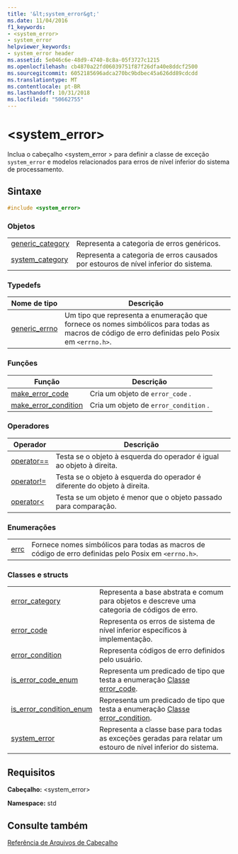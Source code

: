 ```yaml
---
title: '&lt;system_error&gt;'
ms.date: 11/04/2016
f1_keywords:
- <system_error>
- system_error
helpviewer_keywords:
- system_error header
ms.assetid: 5e046c6e-48d9-4740-8c8a-05f3727c1215
ms.openlocfilehash: cb4870a22fd06039751f87f26dfa40e8ddcf2500
ms.sourcegitcommit: 6052185696adca270bc9bdbec45a626dd89cdcdd
ms.translationtype: MT
ms.contentlocale: pt-BR
ms.lasthandoff: 10/31/2018
ms.locfileid: "50662755"
---
```

# <a name="ltsystemerrorgt"></a>&lt;system_error&gt;

Inclua o cabeçalho \<system_error > para definir a classe de exceção `system_error` e modelos relacionados para erros de nível inferior do sistema de processamento.

## <a name="syntax"></a>Sintaxe

```cpp
#include <system_error>
```

### <a name="objects"></a>Objetos

|||
|-|-|
|[generic_category](../standard-library/system-error-functions.md#generic_category)|Representa a categoria de erros genéricos.|
|[system_category](../standard-library/system-error-functions.md#system_category)|Representa a categoria de erros causados por estouros de nível inferior do sistema.|

### <a name="typedefs"></a>Typedefs

|Nome de tipo|Descrição|
|-|-|
|[generic_errno](../standard-library/system-error-typedefs.md#generic_errno)|Um tipo que representa a enumeração que fornece os nomes simbólicos para todas as macros de código de erro definidas pelo Posix em `<errno.h>`.|

### <a name="functions"></a>Funções

|Função|Descrição|
|-|-|
|[make_error_code](../standard-library/system-error-functions.md#make_error_code)|Cria um objeto de `error_code` .|
|[make_error_condition](../standard-library/system-error-functions.md#make_error_condition)|Cria um objeto de `error_condition` .|

### <a name="operators"></a>Operadores

|Operador|Descrição|
|-|-|
|[operator==](../standard-library/system-error-operators.md#op_eq_eq)|Testa se o objeto à esquerda do operador é igual ao objeto à direita.|
|[operator!=](../standard-library/system-error-operators.md#op_neq)|Testa se o objeto à esquerda do operador é diferente do objeto à direita.|
|[operator<](../standard-library/system-error-operators.md#op_lt)|Testa se um objeto é menor que o objeto passado para comparação.|

### <a name="enumerations"></a>Enumerações

|||
|-|-|
|[errc](../standard-library/system-error-enums.md#errc)|Fornece nomes simbólicos para todas as macros de código de erro definidas pelo Posix em `<errno.h>`.|

### <a name="classes-and-structs"></a>Classes e structs

|||
|-|-|
|[error_category](../standard-library/error-category-class.md)|Representa a base abstrata e comum para objetos e descreve uma categoria de códigos de erro.|
|[error_code](../standard-library/error-code-class.md)|Representa os erros de sistema de nível inferior específicos à implementação.|
|[error_condition](../standard-library/error-condition-class.md)|Representa códigos de erro definidos pelo usuário.|
|[is_error_code_enum](../standard-library/is-error-code-enum-class.md)|Representa um predicado de tipo que testa a enumeração [Classe error_code](../standard-library/error-code-class.md).|
|[is_error_condition_enum](../standard-library/is-error-condition-enum-class.md)|Representa um predicado de tipo que testa a enumeração [Classe error_condition](../standard-library/error-condition-class.md).|
|[system_error](../standard-library/system-error-class.md)|Representa a classe base para todas as exceções geradas para relatar um estouro de nível inferior do sistema.|

## <a name="requirements"></a>Requisitos

**Cabeçalho:** \<system_error>

**Namespace:** std

## <a name="see-also"></a>Consulte também

[Referência de Arquivos de Cabeçalho](../standard-library/cpp-standard-library-header-files.md)<br/>
